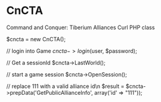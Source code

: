 CnCTA
=====

Command and Conquer: Tiberium Alliances Curl PHP class

$cncta = new CnCTA();

// login into Game 
$cncta->login($user, $password);

// Get a sessionId
$cncta->LastWorld();

// start a game session
$cncta->OpenSession();

// replace 111 with a valid alliance id\n
$result = $cncta->prepData('GetPublicAllianceInfo', array('id' => "111"));
